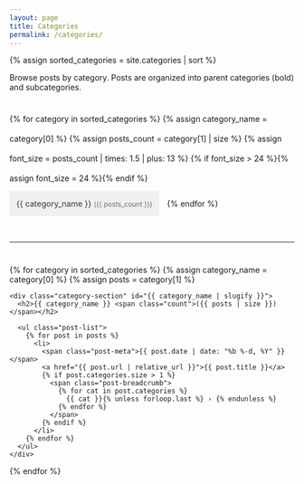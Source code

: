 ```yaml
---
layout: page
title: Categories
permalink: /categories/
---
```


<div class="categories-page">
  {% assign sorted_categories = site.categories | sort %}

  <p>Browse posts by category. Posts are organized into parent categories (bold) and subcategories.</p>

  <div class="category-cloud">
    {% for category in sorted_categories %}
      {% assign category_name = category[0] %}
      {% assign posts_count = category[1] | size %}
      {% assign font_size = posts_count | times: 1.5 | plus: 13 %}
      {% if font_size > 24 %}{% assign font_size = 24 %}{% endif %}
      <a href="#{{ category_name | slugify }}" class="category-tag" style="font-size: {{ font_size }}px;">
        {{ category_name }} <span class="count">({{ posts_count }})</span>
      </a>
    {% endfor %}
  </div>

  <hr style="margin: 40px 0;">

  {% for category in sorted_categories %}
    {% assign category_name = category[0] %}
    {% assign posts = category[1] %}

    <div class="category-section" id="{{ category_name | slugify }}">
      <h2>{{ category_name }} <span class="count">({{ posts | size }})</span></h2>

      <ul class="post-list">
        {% for post in posts %}
          <li>
            <span class="post-meta">{{ post.date | date: "%b %-d, %Y" }}</span>
            <a href="{{ post.url | relative_url }}">{{ post.title }}</a>
            {% if post.categories.size > 1 %}
              <span class="post-breadcrumb">
                {% for cat in post.categories %}
                  {{ cat }}{% unless forloop.last %} › {% endunless %}
                {% endfor %}
              </span>
            {% endif %}
          </li>
        {% endfor %}
      </ul>
    </div>
  {% endfor %}

  <style>
    .categories-page {
      max-width: 900px;
    }
    .category-cloud {
      margin: 30px 0;
      line-height: 2.5;
    }
    .category-tag {
      display: inline-block;
      margin: 5px 10px 5px 0;
      padding: 5px 12px;
      background: #f0f0f0;
      border-radius: 4px;
      text-decoration: none;
      color: #333;
      transition: background 0.2s;
    }
    .category-tag:hover {
      background: #2a7ae2;
      color: white;
    }
    .category-section {
      margin-bottom: 50px;
    }
    .category-section h2 {
      border-bottom: 2px solid #e8e8e8;
      padding-bottom: 10px;
      margin-bottom: 20px;
    }
    .category-section h2 .count {
      color: #666;
      font-size: 18px;
      font-weight: normal;
    }
    .category-section .post-list {
      list-style: none;
      padding: 0;
    }
    .category-section .post-list li {
      margin-bottom: 12px;
      padding: 8px 0;
    }
    .post-meta {
      font-size: 14px;
      color: #828282;
      margin-right: 15px;
      display: inline-block;
      min-width: 100px;
    }
    .post-breadcrumb {
      display: block;
      font-size: 12px;
      color: #999;
      margin-top: 3px;
      margin-left: 115px;
      font-style: italic;
    }
    .category-tag .count {
      font-size: 0.85em;
      opacity: 0.7;
    }
  </style>
</div>
